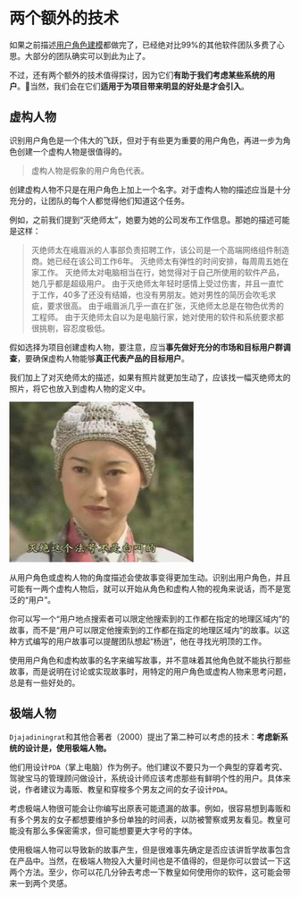 # 两个额外的技术

如果之前描述[用户角色建模](3.2.md)都做完了，已经绝对比99%的其他软件团队多费了心思。大部分的团队确实可以到此为止了。

不过，还有两个额外的技术值得探讨，因为它们**有助于我们考虑某些系统的用户**。当然，我们会在它们**适用于为项目带来明显的好处是才会引入**。

## 虚构人物

识别用户角色是一个伟大的飞跃，但对于有些更为重要的用户角色，再进一步为角色创建一个虚构人物是很值得的。

> 虚构人物是假象的用户角色代表。

创建虚构人物不只是在用户角色上加上一个名字。对于虚构人物的描述应当是十分充分的，让团队的每个人都觉得他们知道这个任务。

例如，之前我们提到“灭绝师太”，她要为她的公司发布工作信息。那她的描述可能是这样：

> 灭绝师太在峨眉派的人事部负责招聘工作，该公司是一个高端网络组件制造商。她已经在该公司工作6年。
> 灭绝师太有弹性的时间安排，每周周五她在家工作。
> 灭绝师太对电脑相当在行，她觉得对于自己所使用的软件产品，她几乎都是超级用户。
> 由于灭绝师太年轻时感情上受过伤害，并且一直忙于工作，40多了还没有结婚，也没有男朋友。她对男性的简历会吹毛求疵，要求很高。
> 由于峨眉派几乎一直在扩张，灭绝师太总是在物色优秀的工程师。
> 由于灭绝师太自以为是电脑行家，她对使用的软件和系统要求都很挑剔，容忍度极低。

假如选择为项目创建虚构人物，要注意，应当**事先做好充分的市场和目标用户群调查**，要确保虚构人物能够**真正代表产品的目标用户**。

我们加上了对灭绝师太的描述，如果有照片就更加生动了，应该找一幅灭绝师太的照片，将它也放入到虚构人物的定义中。

![灭绝师太](images/miejueshitai.png)

从用户角色或虚构人物的角度描述会使故事变得更加生动。识别出用户角色，并且可能有一两个虚构人物后，就可以开始从角色和虚构人物的视角来说话，而不是宽泛的“用户”。

你可以写一个“用户地点搜索者可以限定他搜索到的工作都在指定的地理区域内”的故事，而不是“用户可以限定他搜索到的工作都在指定的地理区域内”的故事。以这种方式编写的用户故事可以提醒团队想起“杨逍”，他在寻找光明顶的工作。

使用用户角色和虚构故事的名字来编写故事，并不意味着其他角色就不能执行那些故事，而是说明在讨论或实现故事时，用特定的用户角色或虚构人物来思考问题，总是有一些好处的。

## 极端人物

`Djajadiningrat`和其他合著者（2000）提出了第二种可以考虑的技术：**考虑新系统的设计是，使用极端人物。**

他们用设计`PDA`（掌上电脑）作为例子。他们建议不要只为一个典型的穿着考究、驾驶宝马的管理顾问做设计，系统设计师应该考虑那些有鲜明个性的用户。具体来说，作者建议为毒贩、教皇和穿梭多个男友之间的女子设计`PDA`。

考虑极端人物很可能会让你编写出原表可能遗漏的故事。例如，很容易想到毒贩和有多个男友的女子都想要维护多份单独的时间表，以防被警察或男友看见。教皇可能没有那么多保密需求，但可能想要更大字号的字体。

使用极端人物可以导致新的故事产生，但是很难事先确定是否应该讲哲学故事包含在产品中。当然，在极端人物投入大量时间也是不值得的，但是你可以尝试一下这两个方法。至少，你可以花几分钟去考虑一下教皇如何使用你的软件，这可能会带来一到两个灵感。